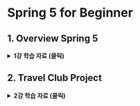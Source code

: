 # Spring 5 for Beginner

## 1. Overview Spring 5

<details>
<summary><b>1강 학습 자료 (클릭)</b></summary>
<div markdown="1">

### 1.1 What's Spring? (1/2)
- Spring 은 Java 엔터프라이즈 개발을 위한 오픈소스 경량 Application Framework
- Application Framework 는 Application 개발의 모든 계층을 지원
- Framework 가 애플리케이션 수준의 Infra Structure 를 제공하므로 개발자는 업무 로직 개발에만 전념
- Spring Framework 는 공통 프로그래밍 모델 및 Configuration 모델을 제공

### 1.1 What's Spring? (2/2)
- Spring 은 다양한 프로젝트로 구분 되며, 가장 기본이 되는 프로젝트는 Spring Framework 프로젝트
- Spring Framework 프로젝트는 엔터프라이즈 Application 의 핵심 기능을 위한 기반을 제공
- 이 밖에도 보안, 클라우드, 빅데이터, 배치 및 배포 등 다앙햔 프로젝트가 진행 중
  - [공식 문서 링크](https://spring.io/projects)
- Spring Framework, Spring Boot, Spring MVC, Spring Data 는 여러 프로젝트 중 핵심이 되는 프로젝트

### 1.2 Spring Framework
- Spring Framework 프로젝트는 Spring 의 핵심 (core) 기능을 담고 있는 프로젝트
- 전체 프로젝트를 포함하는 지금 모습과 같은 Spring 의 첫 시작은 Spring Framework
- Spring Framework 는 엔터프라이즈 Application 개발을 위해 제공하는 Spring 의 핵심 기능을 담고 있음

### 1.3 Spring MVC
- Spring MVC 는 MVC 패턴 기반의 Web Framework
- Spring MVC 는 모든 요청을 받아 각 Controller 로 요청을 위임해주는 Front Controller 를 사용
- 설정보다는 관례 (CoC) 중심 Framework 로서, 보편적인 기능은 기본 제공하고 그외 설정은 확장 가능
- Spring @MVC 라고 불리울 만큼 Annotation 을 이용한 편리하고 효율적인 개발을 지원

### 1.4 Spring Boot
- Spring Boot 는 단독 실행할 수 있고, 상용화 수준의, 실행 가능한 스프링 기반 Application 을 쉽게 생성할 수 있게 함
- Spring Boot 를 이용하면 설정의 최소화를 할 수 있음
- 내장된 Tomcat, Jetty, Undertow 를 이용해 WAR 배포없이 Web Application 을 실행할 수 있음
- 많이 사용하는 라이브러리를 모아놓은 Starter POM 파일을 제공하여 쉽게 라이브러리 관리할 수 있음

### 1.5 Spring Data JPA
- Spring Data JPA 프로젝는 데이터 영속성을 위해 사용할 수 있는 모듈으 집합
- Spring Data JPA 다양한 모듈은 관계형 혹은 비 관계형 데이터베이스에 접근 데이터를 관리할 수 있는 방법을 제공
- JPA (Java Persistence API) 는 ORM (Object-Relational Mapping) 기술 표준
- Spring Data JPA 프로젝트는 프로그램에 JPA 의 적용을 보다 간결하게 할 수 있도록 함

### 1.6. 개발 환경 구성
- JDK (Java Development Kit) 8.0 이상
- REST Client
  - Insomnia, POSTMAN 
- IDE (Integrated Development Environment)
  - IntelliJ IDEA, Visual Studio Code

</div>
</details>

## 2. Travel Club Project

<details>
<summary><b>2강 학습 자료 (클릭)</b></summary>
<div markdown="1">

### 2.1 Travel Club Project 개요
- Travel Club Project 는 여행 클럽과 클럽 멤버 관리 (클럽 개설 과 변경 등) 를 위한 Application
- Travel Club Project 는 크게 4 단계 과정을 통해 개발을 진행
- 웹 환경에서 서비스할 수 있도록 구현하며, 사용자 UI (Front-End) 는 REST-Client 를 이용

### 2.2 UML (1/2)
- 여행 클럽 정보는 Travel Club 클래스로 정의하며 클럽명, 소개, 개설일을 정보로 갖습니다.
- CommunityMember 클래스는 여행 클럽의 멤버에 대한 정보를 담고 있는 클래스입니다.
- 여행 클럽과 소속 멤버들의 관계는 Membership 클래스를 통해 관리
<img src="./img/uml/entity_diagram.jpeg">

### 2.2 UML (2/2) - Class Diagram (1/3)
- 모든 클래스는 그 역할에 따라 구분하고 이를 계층 (Layer) 으로 나누어 관리 구성
- 역할의 구분은 정보 (Entity), 처리(Service), 저장(Store) 로 계층으로 분리
- 처리와 저장에 해당하는 Service 와 Store 은 인터페이스를 이용해 느슨한 결합 (Loose Coupling) 을 갖도록 함
- <img src="./img/uml/travelclub_diagram.jpeg">

### 2.2 UML (2/2) - Class Diagram (2/3)
- 서비스 영역은 클럽, 멤버, 멤버십에 대한 인터페이스와 이를 구현한 구현 클래스로 구성
- 각 서비스의 구현체 클래스는 스터어 영역의 언터페이스를 속성으로 참조
- Membership 을 구현한 클래스는 클럽, 멤버, 그리고 멤버십에 대한 스토처 인터페이스의 참조를 갖도록 함
- <img src="./img/uml/service_diagram.jpeg">

### 2.2 UML (2/2) - Class Diagram (3/3)
- 스토어 영역은 클럽, 멤버, 그리고 멤버십에 대한 인터페이스와 이를 구현한 구현체로 구성
- 스토어 영역의 구현 클랫들은 각 데이터에 대한 저장, 검색, 수정, 삭제 기능을 수행
- Spring Data JPA 를 적용하는 4단계에는 DB 를 통해 데이터를 저장하며 1 ~ 3 단계에서는 Map 을 이용
- <img src="./img/uml/store_diagram.jpeg">

### 2.3 구현 : Entities, Services, Stores
- [참고 GitHub 링크](https://github.com/namoosori/spring5-for-beginner)

### 2.4 이해 #01 : Spring Core IoC / DI

### 2.5 이해 #02 : Maven 개요

</div>
</details>